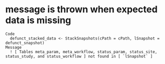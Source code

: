 # message is thrown when expected data is missing

    Code
      defunct_stacked_data <- StackSnapshots(cPath = cPath, lSnapshot = defunct_snapshot)
    Message
      ! [ Tables meta_param, meta_workflow, status_param, status_site, status_study, and status_workflow ] not found in [ `lSnapshot` ]

